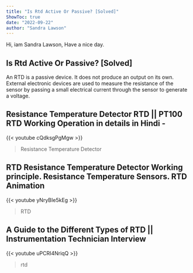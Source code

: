 ```yaml
---
title: "Is Rtd Active Or Passive? [Solved]"
ShowToc: true 
date: "2022-09-22"
author: "Sandra Lawson" 
---
```


Hi, iam Sandra Lawson, Have a nice day.
## Is Rtd Active Or Passive? [Solved]
An RTD is a passive device. It does not produce an output on its own. External electronic devices are used to measure the resistance of the sensor by passing a small electrical current through the sensor to generate a voltage.

## Resistance Temperature Detector RTD || PT100 RTD Working Operation in details in Hindi -
{{< youtube cQdksgPgMgw >}}
>Resistance Temperature Detector 

## RTD Resistance Temperature Detector Working principle. Resistance Temperature Sensors. RTD Animation
{{< youtube yNryBIe5kEg >}}
>RTD

## A Guide to the Different Types of RTD || Instrumentation Technician Interview
{{< youtube uPCRI4NriqQ >}}
>rtd

